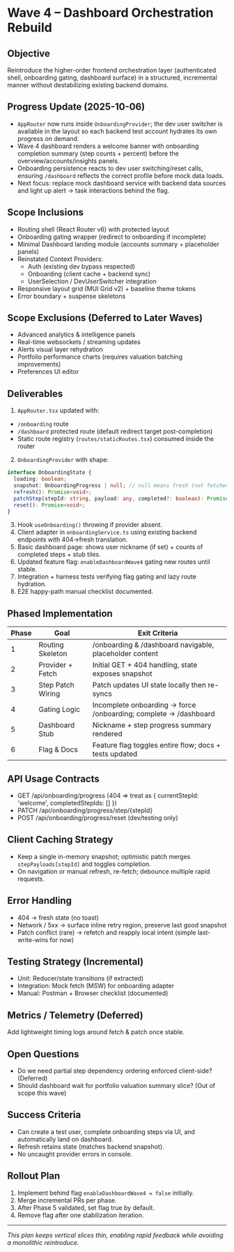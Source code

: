 # Wave 4 – Dashboard Orchestration Rebuild

## Objective
Reintroduce the higher-order frontend orchestration layer (authenticated shell, onboarding gating, dashboard surface) in a structured, incremental manner without destabilizing existing backend domains.

## Progress Update (2025-10-06)
- `AppRouter` now runs inside `OnboardingProvider`; the dev user switcher is available in the layout so each backend test account hydrates its own progress on demand.
- Wave 4 dashboard renders a welcome banner with onboarding completion summary (step counts + percent) before the overview/accounts/insights panels.
- Onboarding persistence reacts to dev user switching/reset calls, ensuring `/dashboard` reflects the correct profile before mock data loads.
- Next focus: replace mock dashboard service with backend data sources and light up alert → task interactions behind the flag.

## Scope Inclusions
- Routing shell (React Router v6) with protected layout
- Onboarding gating wrapper (redirect to onboarding if incomplete)
- Minimal Dashboard landing module (accounts summary + placeholder panels)
- Reinstated Context Providers:
  - Auth (existing dev bypass respected)
  - Onboarding (client cache + backend sync)
  - UserSelection / DevUserSwitcher integration
- Responsive layout grid (MUI Grid v2) + baseline theme tokens
- Error boundary + suspense skeletons

## Scope Exclusions (Deferred to Later Waves)
- Advanced analytics & intelligence panels
- Real-time websockets / streaming updates
- Alerts visual layer rehydration
- Portfolio performance charts (requires valuation batching improvements)
- Preferences UI editor

## Deliverables
1. `AppRouter.tsx` updated with:
  - `/onboarding` route
  - `/dashboard` protected route (default redirect target post-completion)
  - Static route registry (`routes/staticRoutes.tsx`) consumed inside the router
2. `OnboardingProvider` with shape:
```ts
interface OnboardingState {
  loading: boolean;
  snapshot: OnboardingProgress | null; // null means fresh (not fetched yet or 404 interpreted)
  refresh(): Promise<void>;
  patchStep(stepId: string, payload: any, completed?: boolean): Promise<void>;
  reset(): Promise<void>;
}
```
3. Hook `useOnboarding()` throwing if provider absent.
4. Client adapter in `onboardingService.ts` using existing backend endpoints with 404→fresh translation.
5. Basic dashboard page: shows user nickname (if set) + counts of completed steps + stub tiles.
6. Updated feature flag: `enableDashboardWave4` gating new routes until stable.
7. Integration + harness tests verifying flag gating and lazy route hydration.
8. E2E happy-path manual checklist documented.

## Phased Implementation
| Phase | Goal | Exit Criteria |
|-------|------|--------------|
| 1 | Routing Skeleton | /onboarding & /dashboard navigable, placeholder content |
| 2 | Provider + Fetch | Initial GET + 404 handling, state exposes snapshot |
| 3 | Step Patch Wiring | Patch updates UI state locally then re-syncs |
| 4 | Gating Logic | Incomplete onboarding → force /onboarding; complete → /dashboard |
| 5 | Dashboard Stub | Nickname + step progress summary rendered |
| 6 | Flag & Docs | Feature flag toggles entire flow; docs + tests updated |

## API Usage Contracts
- GET /api/onboarding/progress (404 => treat as { currentStepId: 'welcome', completedStepIds: [] })
- PATCH /api/onboarding/progress/step/{stepId}
- POST /api/onboarding/progress/reset (dev/testing only)

## Client Caching Strategy
- Keep a single in-memory snapshot; optimistic patch merges `stepPayloads[stepId]` and toggles completion.
- On navigation or manual refresh, re-fetch; debounce multiple rapid requests.

## Error Handling
- 404 → fresh state (no toast)
- Network / 5xx → surface inline retry region, preserve last good snapshot
- Patch conflict (rare) → refetch and reapply local intent (simple last-write-wins for now)

## Testing Strategy (Incremental)
- Unit: Reducer/state transitions (if extracted)
- Integration: Mock fetch (MSW) for onboarding adapter
- Manual: Postman + Browser checklist (documented)

## Metrics / Telemetry (Deferred)
Add lightweight timing logs around fetch & patch once stable.

## Open Questions
- Do we need partial step dependency ordering enforced client-side? (Deferred)
- Should dashboard wait for portfolio valuation summary slice? (Out of scope this wave)

## Success Criteria
- Can create a test user, complete onboarding steps via UI, and automatically land on dashboard.
- Refresh retains state (matches backend snapshot).
- No uncaught provider errors in console.

## Rollout Plan
1. Implement behind flag `enableDashboardWave4 = false` initially.
2. Merge incremental PRs per phase.
3. After Phase 5 validated, set flag true by default.
4. Remove flag after one stabilization iteration.

---
_This plan keeps vertical slices thin, enabling rapid feedback while avoiding a monolithic reintroduce._
